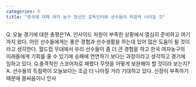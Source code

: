 ```yaml
---
categories: h
title: "중국에 대패 여자 농구 정선민 감독인터뷰 선수들의 득점력 나아질 것"
---
```

Q. 오늘 경기에 대한 총평은?A. 인사이드 자원이 부족한 상황에서 열심히 준비하고 여기까지 왔다. 어린 선수들에게는 좋은 경험과 선수생활을 하는데 있어 많은 도움이 될 것이라고 생각한다. 월드컵 무대에서 우리 선수들이 좀 더 큰 경험을 하고 한국 여자농구의 미래들에게 기회를 줄 수 있기에 승패에 연연하기 보다는 과정이라고 생각하고 경기에 임하고 있다. Q.충격적인 스코어차로 패했다 무엇을 어떻게 보완해야 할 것이라 보는지?A. 선수들의 득점력이 오늘보다는 조금 더 나아질 거라 기대하고 있다. 신장이 부족하기 때문에 몸싸움이나 인사
